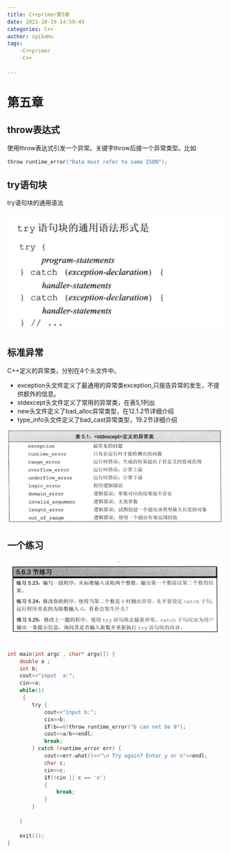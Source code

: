 ```yaml
---
title: C++primer第5章
date: 2022-10-19 14:59:49
categories: C++
author: spikeHu
tags: 
    -C++primer
    -C++

---
```


# 第五章

## throw表达式

使用throw表达式引发一个异常。关键字throw后接一个异常类型。比如

~~~c
throw runtime_error("Data must refer to same ISBN");
~~~

<!--more-->

## try语句块

try语句块的通用语法

![image-20221019150453374](../typora-user-images/image-20221019150453374.png)

## 标准异常

C++定义的异常类，分别在4个头文件中。

- exception头文件定义了最通用的异常类exception,只报告异常的发生，不提供额外的信息。
- stdexcept头文件定义了常用的异常类，在表5,1列出
- new头文件定义了bad_alloc异常类型，在12.1.2节详细介绍
- type_info头文件定义了bad_cast异常类型，19.2节详细介绍

![image-20221019150935355](../typora-user-images/image-20221019150935355.png)

## 一个练习

![image-20221019153317875](../typora-user-images/image-20221019153317875.png)

~~~c

int main(int argc , char* argv[]) {
    double a ;
    int b;
    cout<<"input  a:";
    cin>>a;
    while(1)
     {
        try {
            cout<<"input b:";
            cin>>b;
            if(b==0)throw runtime_error("b can not be 0");
            cout<<a/b<<endl;
            break;
        } catch (runtime_error err) {
            cout<<err.what()<<"\n Try again? Enter y or n"<<endl;
            char c;
            cin>>c;
            if(!cin || c == 'n')
            {
                break;
            }
        }

    }

    exit(1);
}
~~~


